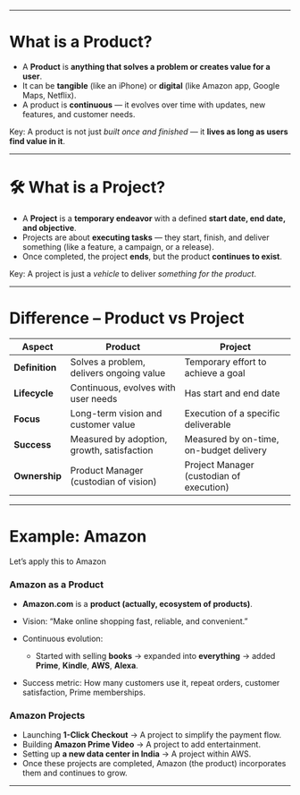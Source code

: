 
---

#  **What is a Product?**

* A **Product** is **anything that solves a problem or creates value for a user**.
* It can be **tangible** (like an iPhone) or **digital** (like Amazon app, Google Maps, Netflix).
* A product is **continuous** — it evolves over time with updates, new features, and customer needs.

 Key: A product is not just *built once and finished* — it **lives as long as users find value in it**.

---

# 🛠 **What is a Project?**

* A **Project** is a **temporary endeavor** with a defined **start date, end date, and objective**.
* Projects are about **executing tasks** — they start, finish, and deliver something (like a feature, a campaign, or a release).
* Once completed, the project **ends**, but the product **continues to exist**.

 Key: A project is just a *vehicle* to deliver *something for the product*.

---

#  **Difference – Product vs Project**

| Aspect         | Product                                    | Project                                  |
| -------------- | ------------------------------------------ | ---------------------------------------- |
| **Definition** | Solves a problem, delivers ongoing value   | Temporary effort to achieve a goal       |
| **Lifecycle**  | Continuous, evolves with user needs        | Has start and end date                   |
| **Focus**      | Long-term vision and customer value        | Execution of a specific deliverable      |
| **Success**    | Measured by adoption, growth, satisfaction | Measured by on-time, on-budget delivery  |
| **Ownership**  | Product Manager (custodian of vision)      | Project Manager (custodian of execution) |

---

#  **Example: Amazon**

Let’s apply this to Amazon 

### **Amazon as a Product**

* **Amazon.com** is a **product (actually, ecosystem of products)**.
* Vision: “Make online shopping fast, reliable, and convenient.”
* Continuous evolution:

  * Started with selling **books** → expanded into **everything** → added **Prime**, **Kindle**, **AWS**, **Alexa**.
* Success metric: How many customers use it, repeat orders, customer satisfaction, Prime memberships.

### **Amazon Projects**

* Launching **1-Click Checkout** → A project to simplify the payment flow.
* Building **Amazon Prime Video** → A project to add entertainment.
* Setting up **a new data center in India** → A project within AWS.
* Once these projects are completed, Amazon (the product) incorporates them and continues to grow.

---

